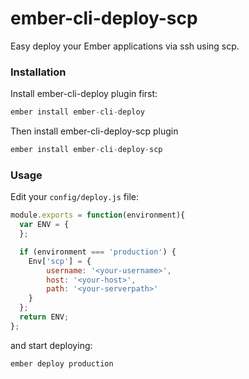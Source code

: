 # ember-cli-deploy-scp

Easy deploy your Ember applications via ssh using scp.

### Installation
Install ember-cli-deploy plugin first:
```javascript
ember install ember-cli-deploy
```
Then install ember-cli-deploy-scp plugin
```javascript
ember install ember-cli-deploy-scp
```
### Usage
Edit your `config/deploy.js` file:
```javascript
module.exports = function(environment){
  var ENV = {
  };

  if (environment === 'production') {
    Env['scp'] = {
        username: '<your-username>',
        host: '<your-host>',
        path: '<your-serverpath>'
    }
  };
  return ENV;
};
```
and start deploying:
```javascript
ember deploy production
```
